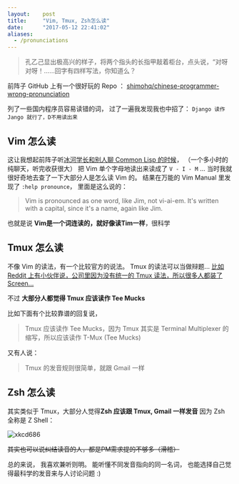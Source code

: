 ```yaml
---
layout:    post
title:     "Vim, Tmux, Zsh怎么读"
date:      "2017-05-12 22:41:02"
aliases:
  - /pronunciations
---
```


> 孔乙己显出极高兴的样子，将两个指头的长指甲敲着柜台，点头说，“对呀对呀！……回字有四样写法，你知道么？

<!--MORE-->

前阵子 GitHub 上有一个很好玩的 Repo ：
[shimohq/chinese-programmer-wrong-pronunciation][chinese]

列了一些国内程序员容易读错的词，
过了一遍我发现我也中招了：
`Django 读作 Jango 就行了，D不用读出来`

## Vim 怎么读

这让我想起前阵子听[冰河学长][binghe][和别人聊 Common Lisp 的时候][binghe-cl]，
（一个多小时的纯聊天，听完收获很大）
把 Vim 单个字母地读出来读成了 `V - I - M` ...
当时我就很好奇地去查了一下大部分人是怎么读 Vim 的。
结果在万能的 Vim Manual 里发现了 `:help pronounce`，
里面是这么说的：

> Vim is pronounced as one word, like Jim, not vi-ai-em.  It's written with a
capital, since it's a name, again like Jim.

也就是说 **Vim是一个词连读的，就好像读Tim一样**，很科学


## Tmux 怎么读

不像 Vim 的读法，有一个比较官方的说法。
Tmux 的读法可以当做辩题…
[比如 Reddit 上有小伙伴说，公司里因为没有统一的 Tmux 读法，所以很多人都装了 Screen...][tmux-dispute]

不过 **大部分人都觉得 Tmux 应该读作 Tee Mucks**

比如下面有个比较靠谱的回复说，

> Tmux 应该读作 Tee Mucks，因为 Tmux 其实是 Terminal Multiplexer 的缩写，所以应该读作 T-Mux (Tee Mucks)

又有人说：

> Tmux 的发音规则很简单，就跟 Gmail 一样


## Zsh 怎么读

其实类似于 Tmux，大部分人觉得**Zsh 应该跟 Tmux, Gmail 一样发音**
因为 Zsh 全称是 Z Shell：

![xkcd686][xkcd686]


~~其实也可以说纠结读音的人，都是PM需求提的不够多（滑稽）~~

总的来说，
我喜欢兼听则明。
能听懂不同发音指向的同一名词，
也能选择自己觉得最科学的发音来与人讨论问题 :)

[chinese]: https://github.com/shimohq/chinese-programmer-wrong-pronunciation
[binghe]: http://tianchunbinghe.blog.163.com
[binghe-cl]: http://music.163.com/#/song?id=28707021
[tmux-dispute]: https://www.reddit.com/r/linux/comments/yz4r6/screen_vs_tmux/c6034gp/?utm_content=permalink&utm_medium=front&utm_source=reddit&utm_name=linux
[xkcd686]: https://imgs.xkcd.com/comics/admin_mourning.png

